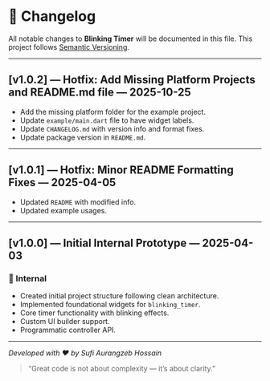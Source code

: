 # 📜 Changelog

All notable changes to **Blinking Timer** will be documented in this file.
This project follows [Semantic Versioning](https://semver.org/).

---

## [v1.0.2] — Hotfix: Add Missing Platform Projects and README.md file — 2025-10-25

- Add the missing platform folder for the example project.
- Update `example/main.dart` file to have widget labels.
- Update `CHANGELOG.md` with version info and format fixes.
- Update package version in `README.md`.

---

## [v1.0.1] — Hotfix: Minor README Formatting Fixes — 2025-04-05

- Updated `README` with modified info.
- Updated example usages.

---

## [v1.0.0] — Initial Internal Prototype — 2025-04-03

### 🧪 Internal

- Created initial project structure following clean architecture.
- Implemented foundational widgets for `blinking_timer`.
- Core timer functionality with blinking effects.
- Custom UI builder support.
- Programmatic controller API.

---

*Developed with ❤️ by Sufi Aurangzeb Hossain*
> “Great code is not about complexity — it’s about clarity.”

